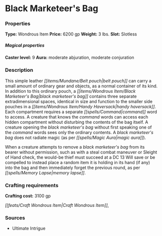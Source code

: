 ﻿---
Title: "Black Marketeer's Bag"
Type: "Wondrous Item"
Price: "6200 gp"
Weight: "3 lbs."
Slot: "Slotless"
Caster level: "9"
Aura: "moderate abjuration, moderate conjuration"
Description: |
  "This simple leather belt pouch can carry a small amount of ordinary gear and objects, as a normal container of its kind. In addition to this ordinary pouch, a _black marketeer's bag_ contains three separate extradimensional spaces, identical in size and function to the smaller side pouches in a _handy haversack_. Each compartment requires a separate command word to access. A creature that knows the command words can access each hidden compartment without disturbing the contents of the bag itself. A creature opening the _black marketeer's bag_ without first speaking one of the command words sees only the ordinary contents. A _black marketeer's bag_ does not radiate magic (as per _magic aura_).
  When a creature attempts to remove a _black marketeer's bag_ from its bearer without permission, such as with a steal combat maneuver or Sleight of Hand check, the would-be thief must succeed at a DC 13 Will save or be compelled to instead place a random item it is holding in its hand (if any) into the bag and then immediately forget the previous round, as per _memory lapse_."
Crafting cost: "3100 gp"
Sources: "['Ultimate Intrigue']"
---

# Black Marketeer's Bag

### Properties

**Type:** Wondrous Item **Price:** 6200 gp **Weight:** 3 lbs. **Slot:** Slotless

##### Magical properties

**Caster level:** 9 **Aura:** moderate abjuration, moderate conjuration

### Description

This simple leather _[[items/Mundane/Belt pouch|belt pouch]]_ can carry a small amount of ordinary gear and objects, as a normal container of its kind. In addition to this ordinary pouch, a _[[items/Wondrous Item/Black Marketeer's Bag|black marketeer's bag]]_ contains three separate extradimensional spaces, identical in size and function to the smaller side pouches in a _[[items/Wondrous Item/Handy Haversack|handy haversack]]_. Each compartment requires a separate _[[spells/Command|command]]_ word to access. A creature that knows the _command_ words can access each hidden compartment without disturbing the contents of the bag itself. A creature opening the _black marketeer's bag_ without first speaking one of the _command_ words sees only the ordinary contents. A _black marketeer's bag_ does not radiate magic (as per _[[spells/Magic Aura|magic aura]]_).

When a creature attempts to remove a _black marketeer's bag_ from its bearer without permission, such as with a steal combat maneuver or Sleight of Hand check, the would-be thief must succeed at a DC 13 Will save or be compelled to instead place a random item it is holding in its hand (if any) into the bag and then immediately forget the previous round, as per _[[spells/Memory Lapse|memory lapse]]_.

### Crafting requirements

**Crafting cost:** 3100 gp

_[[feats/Craft Wondrous Item|Craft Wondrous Item]]_,

### Sources

* Ultimate Intrigue